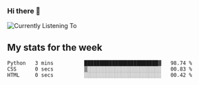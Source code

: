 ### Hi there 👋

![Currently Listening To](https://lastfm-recently-played.vercel.app/api?user=lynziee)

## My stats for the week
<!--START_SECTION:waka-->

```text
Python   3 mins          ████████████████████████▓   98.74 %
CSS      0 secs          ▒░░░░░░░░░░░░░░░░░░░░░░░░   00.83 %
HTML     0 secs          ░░░░░░░░░░░░░░░░░░░░░░░░░   00.42 %
```

<!--END_SECTION:waka-->
